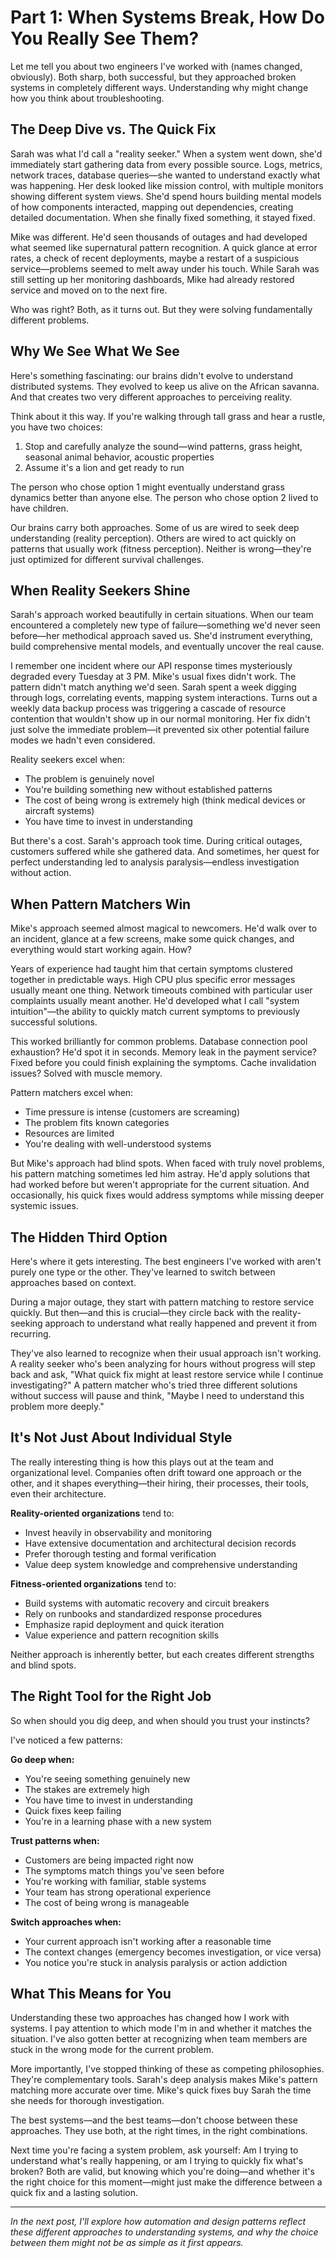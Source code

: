 # Part 1: When Systems Break, How Do You Really See Them?

Let me tell you about two engineers I've worked with (names changed, obviously). Both sharp, both successful, but they approached broken systems in completely different ways. Understanding why might change how you think about troubleshooting.

## The Deep Dive vs. The Quick Fix

Sarah was what I'd call a "reality seeker." When a system went down, she'd immediately start gathering data from every possible source. Logs, metrics, network traces, database queries—she wanted to understand exactly what was happening. Her desk looked like mission control, with multiple monitors showing different system views. She'd spend hours building mental models of how components interacted, mapping out dependencies, creating detailed documentation. When she finally fixed something, it stayed fixed.

Mike was different. He'd seen thousands of outages and had developed what seemed like supernatural pattern recognition. A quick glance at error rates, a check of recent deployments, maybe a restart of a suspicious service—problems seemed to melt away under his touch. While Sarah was still setting up her monitoring dashboards, Mike had already restored service and moved on to the next fire.

Who was right? Both, as it turns out. But they were solving fundamentally different problems.

## Why We See What We See

Here's something fascinating: our brains didn't evolve to understand distributed systems. They evolved to keep us alive on the African savanna. And that creates two very different approaches to perceiving reality.

Think about it this way. If you're walking through tall grass and hear a rustle, you have two choices:

1. Stop and carefully analyze the sound—wind patterns, grass height, seasonal animal behavior, acoustic properties
2. Assume it's a lion and get ready to run

The person who chose option 1 might eventually understand grass dynamics better than anyone else. The person who chose option 2 lived to have children.

Our brains carry both approaches. Some of us are wired to seek deep understanding (reality perception). Others are wired to act quickly on patterns that usually work (fitness perception). Neither is wrong—they're just optimized for different survival challenges.

## When Reality Seekers Shine

Sarah's approach worked beautifully in certain situations. When our team encountered a completely new type of failure—something we'd never seen before—her methodical approach saved us. She'd instrument everything, build comprehensive mental models, and eventually uncover the real cause.

I remember one incident where our API response times mysteriously degraded every Tuesday at 3 PM. Mike's usual fixes didn't work. The pattern didn't match anything we'd seen. Sarah spent a week digging through logs, correlating events, mapping system interactions. Turns out a weekly data backup process was triggering a cascade of resource contention that wouldn't show up in our normal monitoring. Her fix didn't just solve the immediate problem—it prevented six other potential failure modes we hadn't even considered.

Reality seekers excel when:
- The problem is genuinely novel
- You're building something new without established patterns
- The cost of being wrong is extremely high (think medical devices or aircraft systems)
- You have time to invest in understanding

But there's a cost. Sarah's approach took time. During critical outages, customers suffered while she gathered data. And sometimes, her quest for perfect understanding led to analysis paralysis—endless investigation without action.

## When Pattern Matchers Win

Mike's approach seemed almost magical to newcomers. He'd walk over to an incident, glance at a few screens, make some quick changes, and everything would start working again. How?

Years of experience had taught him that certain symptoms clustered together in predictable ways. High CPU plus specific error messages usually meant one thing. Network timeouts combined with particular user complaints usually meant another. He'd developed what I call "system intuition"—the ability to quickly match current symptoms to previously successful solutions.

This worked brilliantly for common problems. Database connection pool exhaustion? He'd spot it in seconds. Memory leak in the payment service? Fixed before you could finish explaining the symptoms. Cache invalidation issues? Solved with muscle memory.

Pattern matchers excel when:
- Time pressure is intense (customers are screaming)
- The problem fits known categories
- Resources are limited
- You're dealing with well-understood systems

But Mike's approach had blind spots. When faced with truly novel problems, his pattern matching sometimes led him astray. He'd apply solutions that had worked before but weren't appropriate for the current situation. And occasionally, his quick fixes would address symptoms while missing deeper systemic issues.

## The Hidden Third Option

Here's where it gets interesting. The best engineers I've worked with aren't purely one type or the other. They've learned to switch between approaches based on context.

During a major outage, they start with pattern matching to restore service quickly. But then—and this is crucial—they circle back with the reality-seeking approach to understand what really happened and prevent it from recurring.

They've also learned to recognize when their usual approach isn't working. A reality seeker who's been analyzing for hours without progress will step back and ask, "What quick fix might at least restore service while I continue investigating?" A pattern matcher who's tried three different solutions without success will pause and think, "Maybe I need to understand this problem more deeply."

## It's Not Just About Individual Style

The really interesting thing is how this plays out at the team and organizational level. Companies often drift toward one approach or the other, and it shapes everything—their hiring, their processes, their tools, even their architecture.

**Reality-oriented organizations** tend to:
- Invest heavily in observability and monitoring
- Have extensive documentation and architectural decision records
- Prefer thorough testing and formal verification
- Value deep system knowledge and comprehensive understanding

**Fitness-oriented organizations** tend to:
- Build systems with automatic recovery and circuit breakers
- Rely on runbooks and standardized response procedures
- Emphasize rapid deployment and quick iteration
- Value experience and pattern recognition skills

Neither approach is inherently better, but each creates different strengths and blind spots.

## The Right Tool for the Right Job

So when should you dig deep, and when should you trust your instincts?

I've noticed a few patterns:

**Go deep when:**
- You're seeing something genuinely new
- The stakes are extremely high
- You have time to invest in understanding
- Quick fixes keep failing
- You're in a learning phase with a new system

**Trust patterns when:**
- Customers are being impacted right now
- The symptoms match things you've seen before
- You're working with familiar, stable systems
- Your team has strong operational experience
- The cost of being wrong is manageable

**Switch approaches when:**
- Your current approach isn't working after a reasonable time
- The context changes (emergency becomes investigation, or vice versa)
- You notice you're stuck in analysis paralysis or action addiction

## What This Means for You

Understanding these two approaches has changed how I work with systems. I pay attention to which mode I'm in and whether it matches the situation. I've also gotten better at recognizing when team members are stuck in the wrong mode for the current problem.

More importantly, I've stopped thinking of these as competing philosophies. They're complementary tools. Sarah's deep analysis makes Mike's pattern matching more accurate over time. Mike's quick fixes buy Sarah the time she needs for thorough investigation.

The best systems—and the best teams—don't choose between these approaches. They use both, at the right times, in the right combinations.

Next time you're facing a system problem, ask yourself: Am I trying to understand what's really happening, or am I trying to quickly fix what's broken? Both are valid, but knowing which you're doing—and whether it's the right choice for this moment—might just make the difference between a quick fix and a lasting solution.

---

*In the next post, I'll explore how automation and design patterns reflect these different approaches to understanding systems, and why the choice between them might not be as simple as it first appears.*
